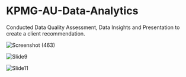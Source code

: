 # KPMG-AU-Data-Analytics
Conducted Data Quality Assessment, Data Insights and Presentation to create a client recommendation.

![Screenshot (463)](https://github.com/Shirley22225/KPMG-AU-Data-Analytics/assets/3306225/53dd24f5-9810-420c-a61d-4957468c2257)

![Slide9](https://github.com/Shirley22225/KPMG-AU-Data-Analytics/assets/3306225/217d6ea7-cfbc-48a3-8feb-0df01f023c35)

![Slide11](https://github.com/Shirley22225/KPMG-AU-Data-Analytics-v/assets/3306225/063162c1-3680-4cc6-ac60-72e1b4345ef0)


